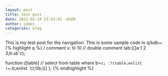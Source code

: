 ```yaml
---
layout: post
title: test post
date: 2022-02-24 23:43:41 -0500
author: james
categories: blog
---
```


This is my test post for the navigation.
This is some sample code in q/kdb+:
{% highlight q %}
/ comment
x: til 10
// double comment
tab:([]a:1 2 3;b:`a`b`c);

function:{[table]
	// select from table where b=`c;
    :?[table;enlist (=;`b;enlist `c);0b;()]
	};
{% endhighlight %}
